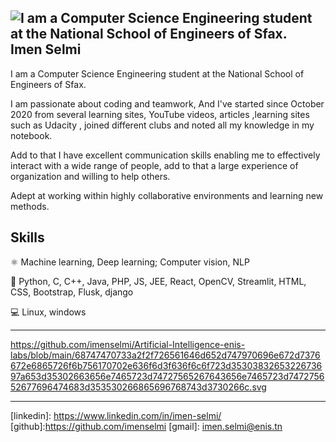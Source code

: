 ![I am a Computer Science Engineering student at the National School of Engineers of Sfax. ](https://img.freepik.com/free-vector/artificial-intelligence-robots-cyborg-with-infinity-symbol_107791-4668.jpg?w=1380)
Imen Selmi
------------------------------------------------------------------------------------------------------------------------------------------------------------------------------
I am a Computer Science Engineering student at the National School of Engineers of Sfax. 

I am passionate about coding and teamwork, And I've started since October 2020 from several learning sites, YouTube videos, articles ,learning sites such as Udacity , joined different clubs and noted all my knowledge in my notebook.

Add to that I have excellent communication skills enabling me to effectively interact with a wide range of people, add to that a large experience of organization and willing to help others.

Adept at working within highly collaborative environments and learning new methods.

Skills 
----------------------------------------------------------------------------------------------------------------------------------------------------------------------------------
⚛ Machine learning, Deep learning; Computer vision, NLP

📱 Python, C, C++, Java, PHP, JS, JEE, React, OpenCV, Streamlit, HTML, CSS, Bootstrap, Flusk, django 

💻 Linux, windows


-----------------------------------------------------------------------------------------------------------------------------------------------------------------------------------

https://github.com/imenselmi/Artificial-Intelligence-enis-labs/blob/main/68747470733a2f2f726561646d652d747970696e672d7376672e6865726f6b756170702e636f6d3f636f6c6f723d3530383265322673697a653d35302663656e7465723d74727565267643656e7465723d747275652677696474683d353530266865696768743d3730266c.svg

-----------------------------------------------------------------------------------------------------------------------------------------------------------------------------------
[linkedin]: https://www.linkedin.com/in/imen-selmi/ [github]:https://github.com/imenselmi [gmail]: imen.selmi@enis.tn

